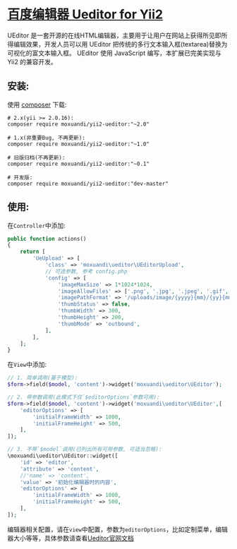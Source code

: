 [百度编辑器 Ueditor for Yii2](http://ueditor.baidu.com/website/index.html)
================
UEditor 是一套开源的在线HTML编辑器，主要用于让用户在网站上获得所见即所得编辑效果，开发人员可以用 UEditor 把传统的多行文本输入框(textarea)替换为可视化的富文本输入框。
UEditor 使用 JavaScript 编写，本扩展已完美实现与 Yii2 的兼容开发。

安装:
------------
使用 [composer](http://getcomposer.org/download/) 下载:
```
# 2.x(yii >= 2.0.16):
composer require moxuandi/yii2-ueditor:"~2.0"

# 1.x(非重要Bug, 不再更新):
composer require moxuandi/yii2-ueditor:"~1.0"

# 旧版归档(不再更新):
composer require moxuandi/yii2-ueditor:"~0.1"

# 开发版:
composer require moxuandi/yii2-ueditor:"dev-master"
```


使用:
-----
在`Controller`中添加:
```php
public function actions()
{
    return [
        'UeUpload' => [
            'class' => 'moxuandi\ueditor\UEditorUpload',
            // 可选参数, 参考 config.php
            'config' => [
                'imageMaxSize' => 1*1024*1024,
                'imageAllowFiles' => ['.png', '.jpg', '.jpeg', '.gif', '.bmp'],
                'imagePathFormat' => '/uploads/image/{yyyy}{mm}/{yy}{mm}{dd}_{hh}{ii}{ss}_{rand:4}',
                'thumbStatus' => false,
                'thumbWidth' => 300,
                'thumbHeight' => 200,
                'thumbMode' => 'outbound',
            ],
        ],
    ];
}
```

在`View`中添加:
```php
// 1. 简单调用(基于模型):
$form->field($model, 'content')->widget('moxuandi\ueditor\UEditor');

// 2. 带参数调用(此模式下仅`$editorOptions`参数可用):
$form->field($model, 'content')->widget('moxuandi\ueditor\UEditor',[
    'editorOptions' => [
        'initialFrameWidth' => 1000,
        'initialFrameHeight' => 500,
    ],
]);

// 3. 不带`$model`调用(已列出所有可用参数, 可适当忽略):
\moxuandi\ueditor\UEditor::widget([
    'id' => 'editor',
    'attribute' => 'content',
    //'name' => 'content',
    'value' => '初始化编辑器时的内容',
    'editorOptions' => [
        'initialFrameWidth' => 1000,
        'initialFrameHeight' => 500,
    ],
]);
```

编辑器相关配置，请在`view`中配置，参数为`editorOptions`，比如定制菜单，编辑器大小等等，具体参数请查看[Ueditor官网文档](http://fex-team.github.io/ueditor/#start-config)
